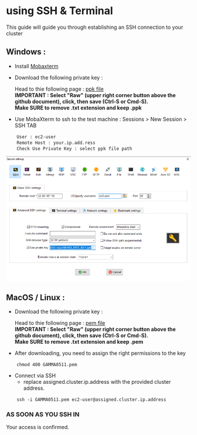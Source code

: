 # using SSH & Terminal

This guide will guide you through establishing an SSH connection to your cluster

## Windows : 

- Install [Mobaxterm](https://download.mobatek.net/2022020030522248/MobaXterm_Portable_v20.2.zip)

- Download the following private key : 

  Head to thie following page : [ppk file](/res/bin/ALTEN440.ppk)<br>
  **IMPORTANT : Select "Raw" (upper right corner button above the github document), click, then save (Ctrl-S or Cmd-S).**   
  **Make SURE to remove .txt extension and keep .ppk**

- Use MobaXterm to ssh to the test machine : Sessions > New Session > SSH TAB
```
    User : ec2-user
    Remote Host : your.ip.add.ress
    Check Use Private Key : select ppk file path
```
![mobaxterm](/res/img/mobaxterm.png)



## MacOS / Linux : 

- Download the following private key : 

  Head to thie following page : [pem file](/res/bin/ALTEN440.pem)<br>
  **IMPORTANT : Select "Raw" (upper right corner button above the github document), click, then save (Ctrl-S or Cmd-S).**   
  **Make SURE to remove .txt extension and keep .pem**


- After downloading, you need to assign the right permissions to the key

```
    chmod 400 GAMMA0511.pem
```

- Connect via SSH 
    * replace assigned.cluster.ip.address with the provided cluster address. 

```
    ssh -i GAMMA0511.pem ec2-user@assigned.cluster.ip.address
```

### AS SOON AS YOU SSH IN

Your access is confirmed. 
